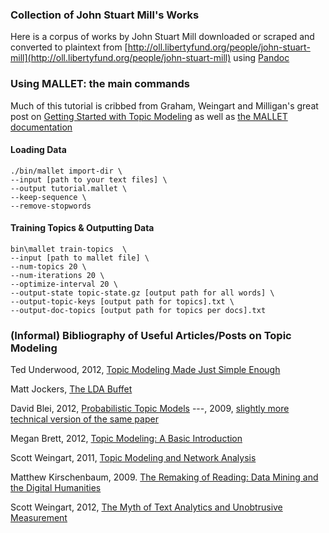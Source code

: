 ### Collection of John Stuart Mill's Works

Here is a corpus of works by John Stuart Mill
downloaded or scraped and converted to plaintext from 
[http://oll.libertyfund.org/people/john-stuart-mill](http://oll.libertyfund.org/people/john-stuart-mill)
using [Pandoc](http://johnmacfarlane.net/pandoc)

### Using MALLET: the main commands

Much of this tutorial is cribbed from Graham, Weingart and Milligan's great post on [Getting Started with Topic Modeling](http://programminghistorian.org/lessons/topic-modeling-and-mallet) as well as [the MALLET documentation](http://mallet.cs.umass.edu/topics.php)

#### Loading Data

```
./bin/mallet import-dir \
--input [path to your text files] \
--output tutorial.mallet \
--keep-sequence \
--remove-stopwords
```

#### Training Topics & Outputting Data

```
bin\mallet train-topics  \
--input [path to mallet file] \
--num-topics 20 \
--num-iterations 20 \
--optimize-interval 20 \
--output-state topic-state.gz [output path for all words] \
--output-topic-keys [output path for topics].txt \
--output-doc-topics [output path for topics per docs].txt 
```


### (Informal) Bibliography of Useful Articles/Posts on Topic Modeling

Ted Underwood, 2012, [Topic Modeling Made Just Simple Enough](http://tedunderwood.com/2012/04/07/topic-modeling-made-just-simple-enough/)

Matt Jockers, [The LDA Buffet](http://www.matthewjockers.net/macroanalysisbook/lda/)

David Blei, 2012, [Probabilistic Topic Models](http://www.cs.princeton.edu/~blei/papers/Blei2012.pdf)
---, 2009, [slightly more technical version of the same paper](http://www.cs.princeton.edu/~blei/papers/BleiLafferty2009.pdf)

Megan Brett, 2012, [Topic Modeling: A Basic Introduction](http://journalofdigitalhumanities.org/2-1/topic-modeling-a-basic-introduction-by-megan-r-brett/)

Scott Weingart, 2011, [Topic Modeling and Network Analysis](http://www.scottbot.net/HIAL/?p=221)

Matthew Kirschenbaum, 2009. [The Remaking of Reading: Data Mining and the Digital Humanities](http://www.csee.umbc.edu/~hillol/NGDM07/abstracts/talks/MKirschenbaum.pdf)

Scott Weingart, 2012, [The Myth of Text Analytics and Unobtrusive Measurement](http://www.scottbot.net/HIAL/?p=16713)


